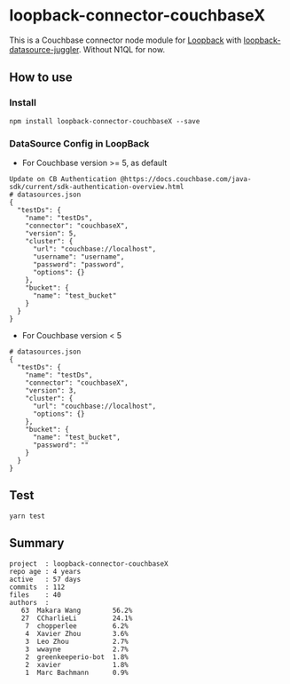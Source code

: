 # loopback-connector-couchbaseX

This is a Couchbase connector node module for [Loopback](http://loopback.io/) with [loopback-datasource-juggler](https://github.com/strongloop/loopback-datasource-juggler). Without N1QL for now.

## How to use

### Install

```
npm install loopback-connector-couchbaseX --save
```

### DataSource Config in LoopBack

- For Couchbase version >= 5, as default
```
Update on CB Authentication @https://docs.couchbase.com/java-sdk/current/sdk-authentication-overview.html
# datasources.json
{
  "testDs": {
    "name": "testDs",
    "connector": "couchbaseX",
    "version": 5,
    "cluster": {
      "url": "couchbase://localhost",
      "username": "username",
      "password": "password",
      "options": {}
    },
    "bucket": {
      "name": "test_bucket"
    }
  }
}
```

- For Couchbase version < 5
```
# datasources.json
{
  "testDs": {
    "name": "testDs",
    "connector": "couchbaseX",
    "version": 3,
    "cluster": {
      "url": "couchbase://localhost",
      "options": {}
    },
    "bucket": {
      "name": "test_bucket",
      "password": ""
    }
  }
}
```

## Test

`yarn test`

## Summary
```
project  : loopback-connector-couchbaseX
repo age : 4 years
active   : 57 days
commits  : 112
files    : 40
authors  :
   63  Makara Wang        56.2%
   27  CCharlieLi         24.1%
    7  chopperlee         6.2%
    4  Xavier Zhou        3.6%
    3  Leo Zhou           2.7%
    3  wwayne             2.7%
    2  greenkeeperio-bot  1.8%
    2  xavier             1.8%
    1  Marc Bachmann      0.9%
```
